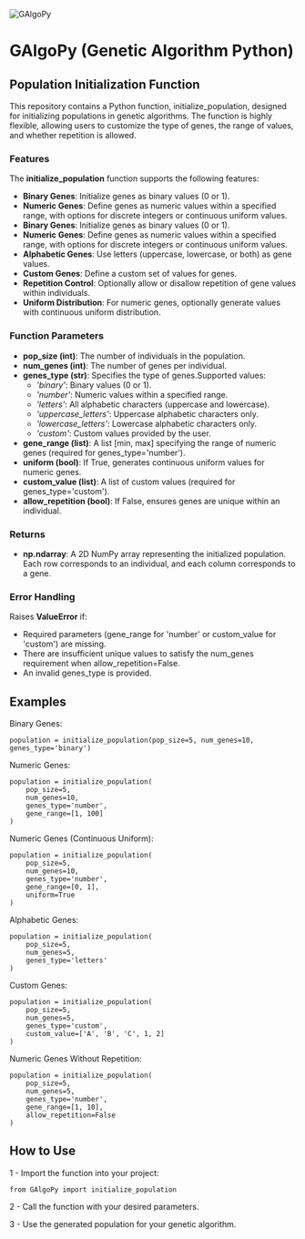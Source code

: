 ![GAlgoPy](https://9uy6uxjgfktmbsba.public.blob.vercel-storage.com/GAlgoPy-2FOjRJYbQ9wcKq2sNSLDwMuAxLcgAi.png)

# GAlgoPy (Genetic Algorithm Python)
## Population Initialization Function
This repository contains a Python function, initialize_population, designed for initializing populations in genetic algorithms. The function is highly flexible, allowing users to customize the type of genes, the range of values, and whether repetition is allowed.

### Features
The **initialize_population** function supports the following features:

* **Binary Genes**: Initialize genes as binary values (0 or 1).
* **Numeric Genes**: Define genes as numeric values within a specified range, with options for discrete integers or continuous uniform values.
* **Binary Genes**: Initialize genes as binary values (0 or 1).
* **Numeric Genes**: Define genes as numeric values within a specified range, with options for discrete integers or continuous uniform values.
* **Alphabetic Genes**: Use letters (uppercase, lowercase, or both) as gene values.
* **Custom Genes**: Define a custom set of values for genes.
* **Repetition Control**: Optionally allow or disallow repetition of gene values within individuals.
* **Uniform Distribution**: For numeric genes, optionally generate values with continuous uniform distribution.

### Function Parameters
* **pop_size (int)**: The number of individuals in the population.
* **num_genes (int)**: The number of genes per individual.
* **genes_type (str)**: Specifies the type of genes.Supported values:
   * *'binary'*: Binary values (0 or 1).
   * *'number'*: Numeric values within a specified range.
   * *'letters'*: All alphabetic characters (uppercase and lowercase).
   * *'uppercase_letters'*: Uppercase alphabetic characters only.
   * *'lowercase_letters'*: Lowercase alphabetic characters only.
   * *'custom'*: Custom values provided by the user.
* **gene_range (list)**: A list [min, max] specifying the range of numeric genes (required for genes_type='number').
* **uniform (bool)**: If True, generates continuous uniform values for numeric genes.
* **custom_value (list)**: A list of custom values (required for genes_type='custom').
* **allow_repetition (bool)**: If False, ensures genes are unique within an individual.
### Returns
* **np.ndarray**: A 2D NumPy array representing the initialized population. Each row corresponds to an individual, and each column corresponds to a gene.
### Error Handling
Raises **ValueError** if:
* Required parameters (gene_range for 'number' or custom_value for 'custom') are missing.
* There are insufficient unique values to satisfy the num_genes requirement when allow_repetition=False.
* An invalid genes_type is provided.

## Examples
Binary Genes:
```
population = initialize_population(pop_size=5, num_genes=10, genes_type='binary')
```
Numeric Genes:
```
population = initialize_population(
    pop_size=5,
    num_genes=10,
    genes_type='number',
    gene_range=[1, 100]
)
```
Numeric Genes (Continuous Uniform):
```
population = initialize_population(
    pop_size=5,
    num_genes=10,
    genes_type='number',
    gene_range=[0, 1],
    uniform=True
)
```
Alphabetic Genes:
```
population = initialize_population(
    pop_size=5,
    num_genes=5,
    genes_type='letters'
)
```
Custom Genes:
```
population = initialize_population(
    pop_size=5,
    num_genes=5,
    genes_type='custom',
    custom_value=['A', 'B', 'C', 1, 2]
)
```
Numeric Genes Without Repetition:
```
population = initialize_population(
    pop_size=5,
    num_genes=5,
    genes_type='number',
    gene_range=[1, 10],
    allow_repetition=False
)
```
## How to Use
1 - Import the function into your project:
```
from GAlgoPy import initialize_population
```
2 - Call the function with your desired parameters.

3 - Use the generated population for your genetic algorithm.